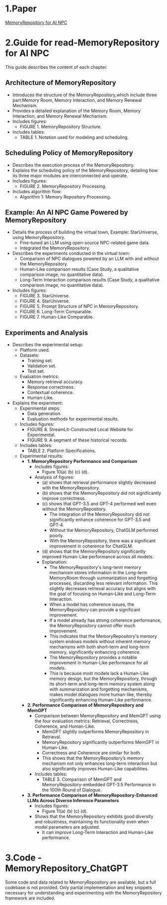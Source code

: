 # 1.Paper

[MemoryRepository for AI NPC](https://ieeexplore.ieee.org/document/10508558)

# 2.Guide for read-MemoryRepository for AI NPC

This guide describes the content of each chapter.

## Architecture of MemoryRepository

- Introduces the structure of the MemoryRepository,which include three part:Memory Room, Memory Interaction, and Memory Renewal Mechanism.
- Provides a detailed explanation of the Memory Room, Memory Interaction, and Memory Renewal Mechanism.
- Includes figures:
  - FIGURE 1. MemoryRepository Structure.
- Includes tables:
  - TABLE 1. Notation used for modeling and scheduling.

## Scheduling Policy of MemoryRepository

- Describes the execution process of the MemoryRepository.
- Explains the scheduling policy of the MemoryRepository, detailing how its three major modules are interconnected and operate.
- Includes figures:
  - FIGURE 2. MemoryRepository Processing.
- Includes algorithm flow:
  - Algorithm 1: Memory Repository Processing.

## Example: An AI NPC Game Powered by MemoryRepository

- Details the process of building the virtual town, Example: StarUniverse, using MemoryRepository.
  - Fine-tuned an LLM using open-source NPC-related game data.
  - Integrated the MemoryRepository.
- Describes the experiments conducted in the virtual town:
  - Comparison of NPC dialogues powered by an LLM with and without the MemoryRepository.
  - Human-Like comparison results (Case Study, a qualitative comparison image, no quantitative data).
  - Long-Term Interaction comparison results (Case Study, a qualitative comparison image, no quantitative data).
- Includes figures:
  - FIGURE 3. StarUniverse.
  - FIGURE 4. StarUniverse.
  - FIGURE 5. Prompt Structure of NPC in MemoryRepository.
  - FIGURE 6. Long-Term Comparable.
  - FIGURE 7. Human-Like Comparable.

## Experiments and Analysis

- Describes the experimental setup:
  - Platform used.
  - Datasets:
    - Training set.
    - Validation set.
    - Test set.
  - Evaluation metrics:
    - Memory retrieval accuracy.
    - Response correctness.
    - Contextual coherence.
    - Human-Like.
- Explains the experiment:
  - Experimental steps:
    - Data generation.
    - Evaluation methods for experimental results.
  - Includes figures:
    - FIGURE 8. StreamLit-Constructed Local Website for Experimental.
    - FIGURE 9. A segment of these historical records.
  - Includes tables:
    - TABLE 2. Platform Specifications.
  - Experimental results:
    - **1. MemoryRepository Performance and Comparison**
      - Includes figures:
        - Figure 10(a) (b) (c) (d).
      - Analysis of figures:
        - (a) shows that retrieval performance slightly decreased with the MemoryRepository.
        - (b) shows that the MemoryRepository did not significantly improve correctness.
        - (c) shows that GPT-3.5 and GPT-4 performed well even without the MemoryRepository.
          - The integration of the MemoryRepository did not significantly enhance coherence for GPT-3.5 and GPT-4.
          - Without the MemoryRepository, ChatGLM performed poorly.
          - With the MemoryRepository, there was a significant improvement in coherence for ChatGLM.
        - (d) shows that the MemoryRepository significantly improved Human-Like performance across all models.
        - Explanation:
          - The MemoryRepository's long-term memory mechanism stores information in the Long-term MemoryRoom through summarization and forgetting processes, discarding less relevant information. This slightly decreases retrieval accuracy but aligns with the goal of focusing on Human-Like and Long-Term Interaction.
          - When a model has coherence issues, the MemoryRepository can provide a significant improvement.
          - If a model already has strong coherence performance, the MemoryRepository cannot offer much improvement.
          - This indicates that the MemoryRepository's memory system endows models without inherent memory mechanisms with both short-term and long-term memory, significantly enhancing coherence.
          - The MemoryRepository provides a notable improvement in Human-Like performance for all models.
          - This is because most models lack a Human-Like memory design, but the MemoryRepository, through its short-term and long-term memory system along with summarization and forgetting mechanisms, makes model dialogues more human-like, thereby significantly enhancing Human-Like performance.
    - **2. Performance Comparison of MemoryRepository and MemGPT**
      - Comparison between MemoryRepository and MemGPT using the four evaluation metrics: Retrieval, Correctness, Coherence, and Human-Like.
        - MemGPT slightly outperforms MemoryRepository in Retrieval.
        - MemoryRepository significantly outperforms MemGPT in Human-Like.
        - Correctness and Coherence are similar for both.
        - This shows that the MemoryRepository’s memory mechanism not only enhances long-term interaction but also significantly improves Human-Like capabilities.
      - Includes tables:
        - TABLE 3. Comparison of MemGPT and MemoryRepository-embedded GPT-3.5 Performance in the 100th Round of Dialogue.
    - **3. Performance Comparison of MemoryRepository-Enhanced LLMs Across Diverse Inference Parameters**
      - Includes figures:
        - Figure 11(a) (b) (c) (d).
      - Shows that the MemoryRepository exhibits good diversity and robustness, maintaining its functionality even when model parameters are adjusted.
        - It can improve Long-Term Interaction and Human-Like performance.

# 3.Code - MemoryRepository_ChatGPT

Some code and data related to MemoryRepository are available, but a full codebase is not provided. 
Only partial implementation and key snippets necessary for understanding and experimenting with the MemoryRepository framework are included.